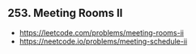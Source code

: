 ## 253. Meeting Rooms II

- <https://leetcode.com/problems/meeting-rooms-ii>
- <https://neetcode.io/problems/meeting-schedule-ii>
